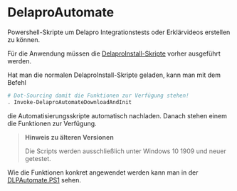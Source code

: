# DelaproAutomate

Powershell-Skripte um Delapro Integrationstests oder Erklärvideos erstellen zu können.

Für die Anwendung müssen die [DelaproInstall-Skripte](https://github.com/Delapro/DelaproInstall) vorher ausgeführt werden.

Hat man die normalen DelaproInstall-Skripte geladen, kann man mit dem Befehl 

```Powershell
# Dot-Sourcing damit die Funktionen zur Verfügung stehen!
. Invoke-DelaproAutomateDownloadAndInit
```

die Automatisierungsskripte automatisch nachladen. Danach stehen einem die Funktionen zur Verfügung.

> **Hinweis zu älteren Versionen**
>
> Die Scripts werden ausschließlich unter Windows 10 1909 und neuer getestet.

Wie die Funktionen konkret angewendet werden kann man in der [DLPAutomate.PS1](DLPAutomate.PS1) sehen.